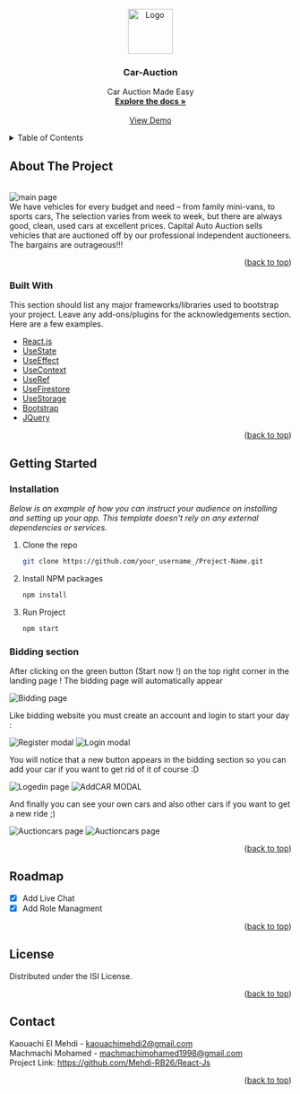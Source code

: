 <div id="top"></div>
<!-- PROJECT LOGO -->
<br />
<div align="center">

  <img src="public/icona.png" alt="Logo" width="80" height="80">

  <h3 align="center">Car-Auction</h3>

  <p align="center">
    Car Auction Made Easy
    <br />
    <a href="https://github.com/Mehdi-RB26/React-Js"><strong>Explore the docs »</strong></a>
    <br />
    <br />
    <a href="https://carauction69.netlify.app">View Demo</a>
  </p>
</div>



<!-- TABLE OF CONTENTS -->
<details>
  <summary>Table of Contents</summary>
  <ol>
    <li>
      <a href="#about-the-project">About The Project</a>
      <ul>
        <li><a href="#built-with">Built With</a></li>
      </ul>
    </li>
    <li>
      <a href="#getting-started">Getting Started</a>
      <ul>
        <li><a href="#prerequisites">Prerequisites</a></li>
        <li><a href="#installation">Installation</a></li>
      </ul>
    </li>
    <li><a href="#roadmap">Roadmap</a></li>
    <li><a href="#license">License</a></li>
    <li><a href="#contact">Contact</a></li>
  </ol>
</details>



<!-- ABOUT THE PROJECT -->
## About The Project
<br>
<img src="public/1stpic.png" alt="main page">
<br>
We have vehicles for every budget and need – from family mini-vans, to sports cars, The selection varies from week to week, but there are always good, clean, used cars at excellent prices. Capital Auto Auction sells vehicles that are auctioned off by our professional independent auctioneers. The bargains are outrageous!!!
<p align="right">(<a href="#top">back to top</a>)</p>



### Built With

This section should list any major frameworks/libraries used to bootstrap your project. Leave any add-ons/plugins for the acknowledgements section. Here are a few examples.


* [React.js](https://reactjs.org/)
* [UseState](https://reactjs.org/docs/hooks-reference.html#usestate)
* [UseEffect](https://reactjs.org/docs/hooks-reference.html#useeffect)
* [UseContext](https://reactjs.org/docs/hooks-reference.html#usecontext)
* [UseRef](https://reactjs.org/docs/hooks-reference.html#useref)
* [UseFirestore](https://firebase.google.com/products/firestore?gclid=CjwKCAiA55mPBhBOEiwANmzoQq35Ste1jnK9RNdYhgzA7GNPxfcaY2yzt4gf9oA3E293WrX_1WHuEhoC5yIQAvD_BwE&gclsrc=aw.ds)
* [UseStorage](https://www.npmjs.com/package/react-use-storage)
* [Bootstrap](https://getbootstrap.com)
* [JQuery](https://jquery.com)


<p align="right">(<a href="#top">back to top</a>)</p>



<!-- GETTING STARTED -->
## Getting Started

### Installation

_Below is an example of how you can instruct your audience on installing and setting up your app. This template doesn't rely on any external dependencies or services._


1. Clone the repo
   ```sh
   git clone https://github.com/your_username_/Project-Name.git
   ```
2. Install NPM packages
   ```sh
   npm install
   ```
2. Run Project
   ```sh
   npm start
   ```

### Bidding section

After clicking on the green button (Start now !) on the top right corner in the landing page ! The bidding page will automatically appear

<img src="public/auction1.png" alt="Bidding page">

Like bidding website you must create an account and login to start your day :

<img src="public/Picture3.png" alt="Register modal">

<img src="public/Picture4.png" alt="Login modal">

You will notice that a new button appears in the bidding section so you can add your car if you want to get rid of it of course :D

<img src="public/Picture5.png" alt="Logedin page">

<img src="public/Picture6.png" alt="AddCAR MODAL">

And finally you can see your own cars and also other cars if you want to get a new ride ;)

<img src="public/Picture7.png" alt="Auctioncars page">

<img src="public/Picture8.png" alt="Auctioncars page">





<p align="right">(<a href="#top">back to top</a>)</p>




<!-- ROADMAP -->
## Roadmap

- [x] Add Live Chat
- [x] Add Role Managment

<p align="right">(<a href="#top">back to top</a>)</p>

<!-- LICENSE -->
## License

Distributed under the ISI License.

<p align="right">(<a href="#top">back to top</a>)</p>



<!-- CONTACT -->
## Contact

Kaouachi El Mehdi - kaouachimehdi2@gmail.com
<br>
Machmachi Mohamed - machmachimohamed1998@gmail.com
<br>
Project Link: https://github.com/Mehdi-RB26/React-Js

<p align="right">(<a href="#top">back to top</a>)</p>







<!-- MARKDOWN LINKS & IMAGES -->
<!-- https://www.markdownguide.org/basic-syntax/#reference-style-links -->
[contributors-shield]: https://img.shields.io/github/contributors/othneildrew/Best-README-Template.svg?style=for-the-badge
[contributors-url]: https://github.com/othneildrew/Best-README-Template/graphs/contributors
[forks-shield]: https://img.shields.io/github/forks/othneildrew/Best-README-Template.svg?style=for-the-badge
[forks-url]: https://github.com/othneildrew/Best-README-Template/network/members
[stars-shield]: https://img.shields.io/github/stars/othneildrew/Best-README-Template.svg?style=for-the-badge
[stars-url]: https://github.com/othneildrew/Best-README-Template/stargazers
[issues-shield]: https://img.shields.io/github/issues/othneildrew/Best-README-Template.svg?style=for-the-badge
[issues-url]: https://github.com/othneildrew/Best-README-Template/issues
[license-shield]: https://img.shields.io/github/license/othneildrew/Best-README-Template.svg?style=for-the-badge
[license-url]: https://github.com/othneildrew/Best-README-Template/blob/master/LICENSE.txt
[linkedin-shield]: https://img.shields.io/badge/-LinkedIn-black.svg?style=for-the-badge&logo=linkedin&colorB=555
[linkedin-url]: https://linkedin.com/in/othneildrew
[product-screenshot]: images/screenshot.png
